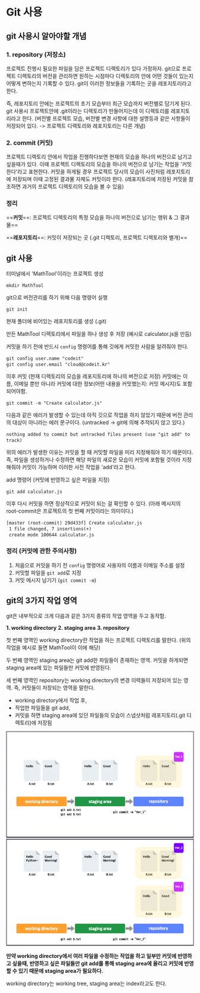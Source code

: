# Git 사용

## git 사용시 알아야할 개념

### 1. repository (저장소)

프로젝트 진행시 필요한 파일을 담은 프로젝트 디렉토리가 있다 가정하자. git으로 프로젝트 디렉토리의 버전을 관리하면 원하는 시점마다 디렉토리의 안에 어떤 것들이 있는지 어떻게 변하는지 기록할 수 있다. git이 이러한 정보들을 기록하는 곳을 레포지토리라고 한다.

즉, 레포지토리 안에는 프로젝트의 초기 모습부터 최근 모습까지 버전별로 담기게 된다. git 사용시 프로젝트안에 .git이라는 디렉토리가 만들어지는데 이 디렉토리를 레포지토리라고 한다. (버전별 프로젝트 모습, 버전별 변경 사항에 대한 설명등과 같은 사항들이 저장되어 있다. -> 프로젝트 디렉토리와 레포지토리는 다른 개념)

### 2. commit (커밋)

프로젝트 디렉토리 안에서 작업을 진행하다보면 현재의 모습을 하나의 버전으로 남기고 싶을때가 있다. 이때 프로젝트 디렉토리의 모습을 하나의 버전으로 남기는 작업을 '커밋한다'라고 표현한다. 커밋을 하게될 경우 프로젝트 당시의 모습이 사진처럼 레포지토리에 저장되며 이때 고정된 결과물 자체도 커밋이라 한다. (레포지토리에 저장된 커밋을 참조하면 과거의 프로젝트 디렉토리의 모습을 볼 수 있음)

### 정리

==**커밋**==: 프로젝트 디렉토리의 특정 모습을 하나의 버전으로 남기는 행위 & 그 결과물==

==**레포지토리**==: 커밋이 저장되는 곳 (.git 디렉토리, 프로젝트 디렉토리와 별개)==

## git 사용

터미널에서 'MathTool'이라는 프로젝트 생성

```
mkdir MathTool
```

git으로 버전관리를 하기 위해 다음 명령어 실행

```
git init
```

현재 폴더에 비어있는 레포지토리를 생성 (.git)

만든 MathTool 디렉토리에서 파일을 하나 생성 후 저장 (예시로 calculator.js을 만듬)

커밋을 하기 전에 반드시 `config` 명령어를 통해 깃에게 커밋한 사람을 알려줘야 한다.

```
git config user.name "codeit"
git config user.email "cloud@codeit.kr"
```

이후 커밋 (현재 디렉토리의 모습을 레포지토리에 하나의 버전으로 저장)
커밋에는 이름, 이메일 뿐만 아니라 커밋에 대한 정보(어떤 내용을 커밋했는지: 커밋 메시지)도 포함되어야함.

```
git commit -m "Create calculator.js"
```

다음과 같은 에러가 발생할 수 있는데 아직 깃으로 작업을 하지 않았기 때문에 버전 관리의 대상이 아니라는 에러 문구이다. (untracked -> git에 의해 추적되지 않고 있다.)

```
nothing added to commit but untracked files present (use "git add" to track)
```

위의 에러가 발생한 이유는 커밋을 할 때 커밋할 파일을 미리 지정해줘야 하기 때문이다. 즉, 파일을 생성하거나 수정하면 해당 파일의 새로운 모습이 커밋에 포함될 것이라 지정해줘야 커밋이 가능하며 이러한 사전 작업을 'add'라고 한다.

add 명령어 (커밋에 반영하고 싶은 파일을 지정)

```
git add calculator.js
```

이후 다시 커밋을 하면 정상적으로 커밋이 되는 걸 확인할 수 있다.
(아래 메시지의 root-commit은 프로젝트의 첫 번째 커밋이라는 의미이다.)

```
[master (root-commit) 29d433f] Create calculator.js
 1 file changed, 7 insertions(+)
 create mode 100644 calculator.js
```

### 정리 (커밋에 관한 주의사항)

1. 처음으로 커밋을 하기 전 `config` 명령어로 사용자의 이름과 이메일 주소를 설정
2. 커밋할 파일을 `git add`로 지정
3. 커밋 메시지 남기기 (`git commit -m`)

## git의 3가지 작업 영역

git은 내부적으로 크게 다음과 같은 3가지 종류의 작업 영역을 두고 동작함.

**1. working directory**
**2. staging area**
**3. repository**

첫 번째 영역인 working directory란 작업을 하는 프로젝트 디렉토리를 말한다. (위의 작업을 예시로 들면 MathTool이 이에 해당)

두 번째 영역인 staging area는 git add한 파일들이 존재하는 영역. 커밋을 하게되면 staging area에 있는 파일들만 커밋에 반영된다.

세 번째 영역인 repository는 working directory의 변경 이력들이 저장되어 있는 영역. 즉, 커밋들이 저장되는 영역을 말한다.

- working directory에서 작업 후,
- 작업한 파일들을 git add,
- 커밋을 하면 staging area에 있던 파일들의 모습이 스냅샷처럼 레포지토리(.git 디렉토리)에 저장됨

<img src = "./image.png">

<img src = "./image2.png">

**만약 working directory에서 여러 파일을 수정하는 작업을 하고 일부만 커밋에 반영하고 싶을때, 반영하고 싶은 파일들만 git add를 통해 staging area에 올리고 커밋에 반영할 수 있기 때문에 staging area가 필요하다.**

working directory는 working tree, staging area는 index라고도 한다.
